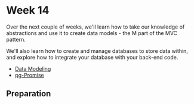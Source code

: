# Week 14

Over the next couple of weeks, we'll learn how to take our knowledge of abstractions and use it to create data models - the M part of the MVC pattern.

We'll also learn how to create and manage databases to store data within, and explore how to integrate your database with your back-end code.

- [Data Modeling](https://learn.digitalcrafts.com/flex/lessons/databases/data-modeling/)
- [pg-Promise](https://learn.digitalcrafts.com/flex/lessons/databases/pg-promise/)


## Preparation
